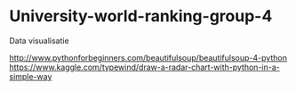 # University-world-ranking-group-4
Data visualisatie

http://www.pythonforbeginners.com/beautifulsoup/beautifulsoup-4-python <br>
https://www.kaggle.com/typewind/draw-a-radar-chart-with-python-in-a-simple-way
